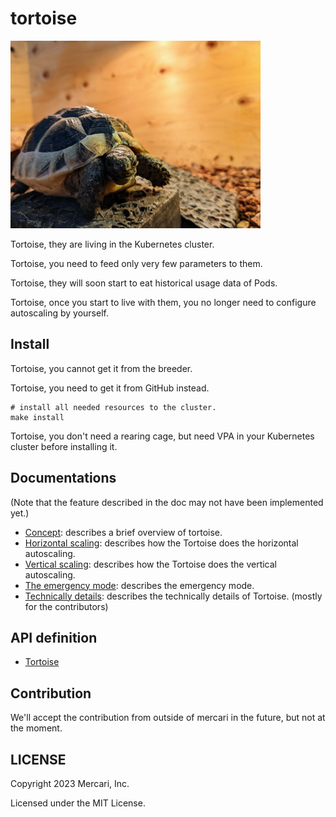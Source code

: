 # tortoise

<img alt="Tortoise" src="docs/images/tortoise_big.jpg" width="400px"/> 

Tortoise, they are living in the Kubernetes cluster. 

Tortoise, you need to feed only very few parameters to them.

Tortoise, they will soon start to eat historical usage data of Pods.

Tortoise, once you start to live with them, you no longer need to configure autoscaling by yourself.

## Install

Tortoise, you cannot get it from the breeder.

Tortoise, you need to get it from GitHub instead.

```shell
# install all needed resources to the cluster.
make install
```

Tortoise, you don't need a rearing cage, but need VPA in your Kubernetes cluster before installing it.

## Documentations 

(Note that the feature described in the doc may not have been implemented yet.)

- [Concept](./docs/concept.md): describes a brief overview of tortoise.
- [Horizontal scaling](./docs/horizontal.md): describes how the Tortoise does the horizontal autoscaling.
- [Vertical scaling](./docs/vertical.md): describes how the Tortoise does the vertical autoscaling.
- [The emergency mode](./docs/emergency.md): describes the emergency mode.
- [Technically details](./docs/internal.md): describes the technically details of Tortoise. (mostly for the contributors)

## API definition

- [Tortoise](./api/v1alpha1/tortoise_types.go)

## Contribution

We'll accept the contribution from outside of mercari in the future, but not at the moment.

## LICENSE

Copyright 2023 Mercari, Inc.

Licensed under the MIT License.
